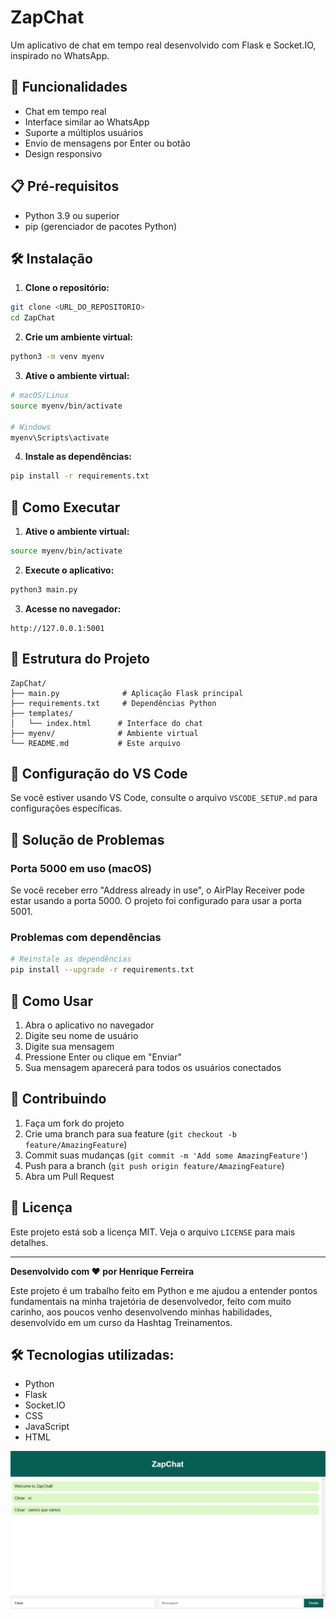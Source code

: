 # ZapChat

Um aplicativo de chat em tempo real desenvolvido com Flask e Socket.IO, inspirado no WhatsApp.

## 🚀 Funcionalidades

- Chat em tempo real
- Interface similar ao WhatsApp
- Suporte a múltiplos usuários
- Envio de mensagens por Enter ou botão
- Design responsivo

## 📋 Pré-requisitos

- Python 3.9 ou superior
- pip (gerenciador de pacotes Python)

## 🛠️ Instalação

1. **Clone o repositório:**
```bash
git clone <URL_DO_REPOSITORIO>
cd ZapChat
```

2. **Crie um ambiente virtual:**
```bash
python3 -m venv myenv
```

3. **Ative o ambiente virtual:**
```bash
# macOS/Linux
source myenv/bin/activate

# Windows
myenv\Scripts\activate
```

4. **Instale as dependências:**
```bash
pip install -r requirements.txt
```

## 🚀 Como Executar

1. **Ative o ambiente virtual:**
```bash
source myenv/bin/activate
```

2. **Execute o aplicativo:**
```bash
python3 main.py
```

3. **Acesse no navegador:**
```
http://127.0.0.1:5001
```

## 📁 Estrutura do Projeto

```
ZapChat/
├── main.py              # Aplicação Flask principal
├── requirements.txt     # Dependências Python
├── templates/
│   └── index.html      # Interface do chat
├── myenv/              # Ambiente virtual
└── README.md           # Este arquivo
```

## 🔧 Configuração do VS Code

Se você estiver usando VS Code, consulte o arquivo `VSCODE_SETUP.md` para configurações específicas.

## 🐛 Solução de Problemas

### Porta 5000 em uso (macOS)
Se você receber erro "Address already in use", o AirPlay Receiver pode estar usando a porta 5000. O projeto foi configurado para usar a porta 5001.

### Problemas com dependências
```bash
# Reinstale as dependências
pip install --upgrade -r requirements.txt
```

## 📝 Como Usar

1. Abra o aplicativo no navegador
2. Digite seu nome de usuário
3. Digite sua mensagem
4. Pressione Enter ou clique em "Enviar"
5. Sua mensagem aparecerá para todos os usuários conectados

## 🤝 Contribuindo

1. Faça um fork do projeto
2. Crie uma branch para sua feature (`git checkout -b feature/AmazingFeature`)
3. Commit suas mudanças (`git commit -m 'Add some AmazingFeature'`)
4. Push para a branch (`git push origin feature/AmazingFeature`)
5. Abra um Pull Request

## 📄 Licença

Este projeto está sob a licença MIT. Veja o arquivo `LICENSE` para mais detalhes.

---

**Desenvolvido com ❤️ por Henrique Ferreira**

Este projeto é um trabalho feito em Python e me ajudou a entender pontos fundamentais na minha trajetória de desenvolvedor, feito com muito carinho, aos poucos venho desenvolvendo minhas habilidades, desenvolvido em um curso da Hashtag Treinamentos.

## 🛠️ Tecnologias utilizadas:
- Python
- Flask
- Socket.IO
- CSS
- JavaScript
- HTML

![Projeto ZapChat](https://github.com/henriquearaujooficial/ZapChat/blob/main/WhatsApp.jpeg)

